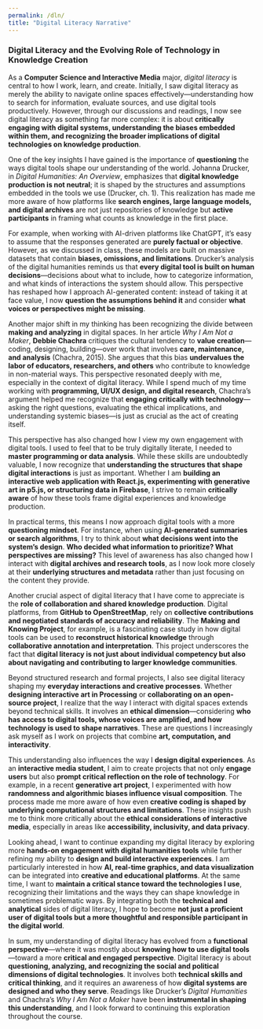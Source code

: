 ```yaml
---
permalink: /dln/
title: "Digital Literacy Narrative"
---
```


### Digital Literacy and the Evolving Role of Technology in Knowledge Creation

As a **Computer Science and Interactive Media** major, *digital literacy* is central to how I work, learn, and create. Initially, I saw digital literacy as merely the ability to navigate online spaces effectively—understanding how to search for information, evaluate sources, and use digital tools productively. However, through our discussions and readings, I now see digital literacy as something far more complex: it is about **critically engaging with digital systems, understanding the biases embedded within them, and recognizing the broader implications of digital technologies on knowledge production**.

One of the key insights I have gained is the importance of **questioning** the ways digital tools shape our understanding of the world. Johanna Drucker, in *Digital Humanities: An Overview*, emphasizes that **digital knowledge production is not neutral**; it is shaped by the structures and assumptions embedded in the tools we use (Drucker, ch. 1). This realization has made me more aware of how platforms like **search engines, large language models, and digital archives** are not just repositories of knowledge but **active participants** in framing what counts as knowledge in the first place.

For example, when working with AI-driven platforms like ChatGPT, it’s easy to assume that the responses generated are **purely factual or objective**. However, as we discussed in class, these models are built on massive datasets that contain **biases, omissions, and limitations**. Drucker’s analysis of the digital humanities reminds us that **every digital tool is built on human decisions**—decisions about what to include, how to categorize information, and what kinds of interactions the system should allow. This perspective has reshaped how I approach AI-generated content: instead of taking it at face value, I now **question the assumptions behind it** and consider **what voices or perspectives might be missing**.

Another major shift in my thinking has been recognizing the divide between **making and analyzing** in digital spaces. In her article *Why I Am Not a Maker*, **Debbie Chachra** critiques the cultural tendency to **value creation**—coding, designing, building—over work that involves **care, maintenance, and analysis** (Chachra, 2015). She argues that this bias **undervalues the labor of educators, researchers, and others** who contribute to knowledge in non-material ways. This perspective resonated deeply with me, especially in the context of digital literacy. While I spend much of my time working with **programming, UI/UX design, and digital research**, Chachra’s argument helped me recognize that **engaging critically with technology**—asking the right questions, evaluating the ethical implications, and understanding systemic biases—is just as crucial as the act of creating itself.

This perspective has also changed how I view my own engagement with digital tools. I used to feel that to be truly digitally literate, I needed to **master programming or data analysis**. While these skills are undoubtedly valuable, I now recognize that **understanding the structures that shape digital interactions** is just as important. Whether I am **building an interactive web application with React.js, experimenting with generative art in p5.js, or structuring data in Firebase**, I strive to remain **critically aware** of how these tools frame digital experiences and knowledge production.

In practical terms, this means I now approach digital tools with a more **questioning mindset**. For instance, when using **AI-generated summaries or search algorithms**, I try to think about **what decisions went into the system’s design**. **Who decided what information to prioritize? What perspectives are missing?** This level of awareness has also changed how I interact with **digital archives and research tools**, as I now look more closely at their **underlying structures and metadata** rather than just focusing on the content they provide.

Another crucial aspect of digital literacy that I have come to appreciate is the **role of collaboration and shared knowledge production**. Digital platforms, from **GitHub to OpenStreetMap**, rely on **collective contributions and negotiated standards of accuracy and reliability**. The **Making and Knowing Project**, for example, is a fascinating case study in how digital tools can be used to **reconstruct historical knowledge** through **collaborative annotation and interpretation**. This project underscores the fact that **digital literacy is not just about individual competency but also about navigating and contributing to larger knowledge communities**.

Beyond structured research and formal projects, I also see digital literacy shaping my **everyday interactions and creative processes**. Whether **designing interactive art in Processing** or **collaborating on an open-source project**, I realize that the way I interact with digital spaces extends beyond technical skills. It involves an **ethical dimension**—considering **who has access to digital tools, whose voices are amplified, and how technology is used to shape narratives**. These are questions I increasingly ask myself as I work on projects that combine **art, computation, and interactivity**.

This understanding also influences the way I **design digital experiences**. As an **interactive media student**, I aim to create projects that not only **engage users** but also **prompt critical reflection on the role of technology**. For example, in a recent **generative art project**, I experimented with how **randomness and algorithmic biases influence visual composition**. The process made me more aware of how even **creative coding is shaped by underlying computational structures and limitations**. These insights push me to think more critically about the **ethical considerations of interactive media**, especially in areas like **accessibility, inclusivity, and data privacy**.

Looking ahead, I want to continue expanding my digital literacy by exploring more **hands-on engagement with digital humanities tools** while further refining my ability to **design and build interactive experiences**. I am particularly interested in how **AI, real-time graphics, and data visualization** can be integrated into **creative and educational platforms**. At the same time, I want to **maintain a critical stance toward the technologies I use**, recognizing their limitations and the ways they can shape knowledge in sometimes problematic ways. By integrating both the **technical and analytical** sides of digital literacy, I hope to become **not just a proficient user of digital tools but a more thoughtful and responsible participant in the digital world**.

In sum, my understanding of digital literacy has evolved from a **functional perspective**—where it was mostly about **knowing how to use digital tools**—toward a more **critical and engaged perspective**. Digital literacy is about **questioning, analyzing, and recognizing the social and political dimensions of digital technologies**. It involves both **technical skills and critical thinking**, and it requires an awareness of how **digital systems are designed and who they serve**. Readings like Drucker’s *Digital Humanities* and Chachra’s *Why I Am Not a Maker* have been **instrumental in shaping this understanding**, and I look forward to continuing this exploration throughout the course.

